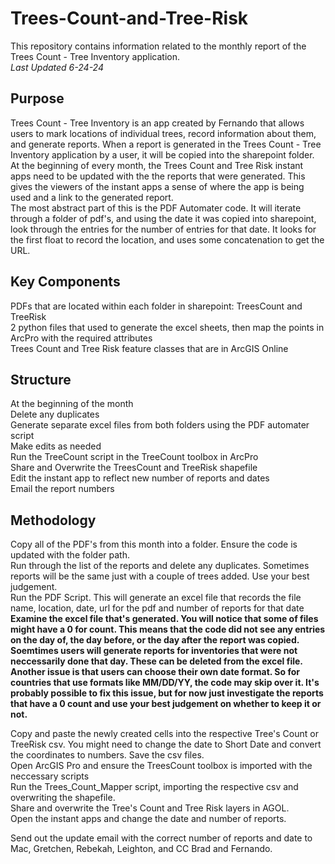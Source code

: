 # Trees-Count-and-Tree-Risk
This repository contains information related to the monthly report of the Trees Count - Tree Inventory application. <br>
*Last Updated 6-24-24*

## Purpose
Trees Count - Tree Inventory is an app created by Fernando that allows users to mark locations of individual trees, record information about them, and generate reports. When a report is generated in the Trees Count - Tree Inventory application by a user, it will be copied into the sharepoint folder. At the beginning of every month, the Trees Count and Tree Risk instant apps need to be updated with the the reports that were generated. This gives the viewers of the instant apps a sense of where the app is being used and a link to the generated report. <br>
The most abstract part of this is the PDF Automater code. It will iterate through a folder of pdf's, and using the date it was copied into sharepoint, look through the entries for the number of entries for that date. It looks for the first float to record the location, and uses some concatenation to get the URL.

## Key Components
PDFs that are located within each folder in sharepoint: TreesCount and TreeRisk <br>
2 python files that used to generate the excel sheets, then map the points in ArcPro with the required attributes <br>
Trees Count and Tree Risk feature classes that are in ArcGIS Online <br>

## Structure 
At the beginning of the month <br>
Delete any duplicates <br>
Generate separate excel files from both folders using the PDF automater script <br>
Make edits as needed <br>
Run the TreeCount script in the TreeCount toolbox in ArcPro <br>
Share and Overwrite the TreesCount and TreeRisk shapefile <br>
Edit the instant app to reflect new number of reports and dates <br>
Email the report numbers <br>

## Methodology
Copy all of the PDF's from this month into a folder. Ensure the code is updated with the folder path. <br>
Run through the list of the reports and delete any duplicates. Sometimes reports will be the same just with a couple of trees added. Use your best judgement. <br>
Run the PDF Script. This will generate an excel file that records the file name, location, date, url for the pdf and number of reports for that date <br>
**Examine the excel file that's generated. You will notice that some of files might have a 0 for count. This means that the code did not see any entries on the day of, the day before, or the day after the report was copied. Soemtimes users will generate reports for inventories that were not neccessarily done that day. These can be deleted from the excel file. Another issue is that users can choose their own date format. So for countries that use formats like MM/DD/YY, the code may skip over it. It's probably possible to fix this issue, but for now just investigate the reports that have a 0 count and use your best judgement on whether to keep it or not.** <br>

Copy and paste the newly created cells into the respective Tree's Count or TreeRisk csv. You might need to change the date to Short Date and convert the coordinates to numbers. Save the csv files. <br>
Open ArcGIS Pro and ensure the TreesCount toolbox is imported with the neccessary scripts<br>
Run the Trees_Count_Mapper script, importing the respective csv and overwriting the shapefile. <br>
Share and overwrite the Tree's Count and Tree Risk layers in AGOL. <br>
Open the instant apps and change the date and number of reports.

Send out the update email with the correct number of reports and date to Mac, Gretchen, Rebekah, Leighton, and CC Brad and Fernando. 





